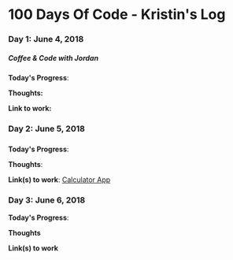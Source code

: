 # 100 Days Of Code - Kristin's Log

### Day 1: June 4, 2018 
##### Coffee & Code with Jordan

**Today's Progress**: 

**Thoughts:** 

**Link to work:** 

### Day 2: June 5, 2018
##### 

**Today's Progress**: 

**Thoughts**:

**Link(s) to work**: [Calculator App](http://www.example.com)


### Day 3: June 6, 2018

**Today's Progress**: 

**Thoughts** 

**Link(s) to work**
